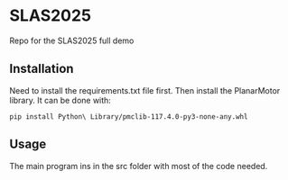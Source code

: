 # SLAS2025
Repo for the SLAS2025 full demo

## Installation
Need to install the requirements.txt file first. Then install the PlanarMotor library. It can be done with:

```
pip install Python\ Library/pmclib-117.4.0-py3-none-any.whl
```
## Usage
The main program ins in the src folder with most of the code needed.